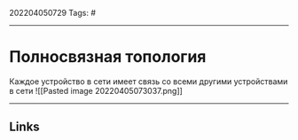 202204050729
Tags: #

---

# Полносвязная топология
Каждое устройство в сети имеет связь со всеми другими устройствами в сети
![[Pasted image 20220405073037.png]]

---
## Links